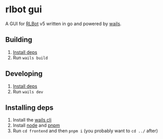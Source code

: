 # rlbot gui

A GUI for [RLBot](https://rlbot.org) v5 written in go and powered by [wails](https://wails.io).

## Building

1. [Install deps](#Installing-deps)
2. Run `wails build`

## Developing

1. [Install deps](#Installing-deps)
2. Run `wails dev`

## Installing deps
1. Install the [wails cli](https://wails.io/docs/gettingstarted/installation)
2. Install [node](https://nodejs.org/en) and [pnpm](https://pnpm.io/installation)
3. Run `cd frontend` and then `pnpm i` (you probably want to `cd ../` after)
